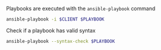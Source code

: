 Playbooks are executed with the `ansible-playbook` command
```sh
ansible-playbook -i $CLIENT $PLAYBOOK
```

Check if a playbook has valid syntax
```sh
ansible-playbook --syntax-check $PLAYBOOK
```